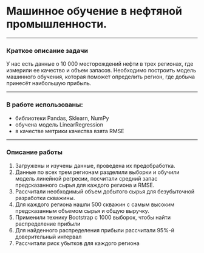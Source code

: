# Машинное обучение в нефтяной промышленности.

-----------------------------

### Краткое описание задачи

У нас есть данные о 10 000 месторождений нефти в трех регионах, где измерили ее качество и объем запасов. Необходимо построить модель машинного обучения, которая поможет определить регион, где добыча принесёт наибольшую прибыль.

-------------------------------

### В работе использованы:

- библиотеки Pandas, Sklearn, NumPy
- обучена модель LinearRegression
- в качестве метрики качества взята RMSE

----------------------------------

### Описание работы

1. Загружены и изучены данные, проведена их предобработка.
2. Данные по всех трем регионам разделили выборки и обучили модель линейной регресии, посчитали средний запас предсказанного сырья для каждого региона и RMSE. 
3. Рассчитали необходимый объем добытого сырья для безубыточной разработки скважины.
4. Для каждого региона нашли 500 скважин с самым высоким предсказанным объемом сырья и общую выручку.
5. Применили технику Bootstrap с 1000 выборок, чтобы найти распределение прибыли
6. Для найденного распределения прибыли рассчитали 95%-й доверительный интервал
7. Рассчитали риск убытков для каждого региона



